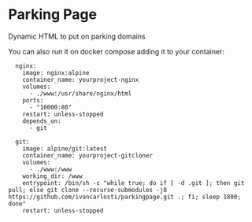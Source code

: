 # Parking Page

Dynamic HTML to put on parking domains

You can also run it on docker compose adding it to your container:

```
  nginx:
    image: nginx:alpine
    container_name: yourproject-nginx
    volumes:
      - ./www:/usr/share/nginx/html
    ports:
      - "10000:80"
    restart: unless-stopped
    depends_on:
      - git

  git:
    image: alpine/git:latest
    container_name: yourproject-gitcloner
    volumes:
      - ./www:/www
    working_dir: /www
    entrypoint: /bin/sh -c "while true; do if [ -d .git ]; then git pull; else git clone --recurse-submodules -j8 https://github.com/ivancarlosti/parkingpage.git .; fi; sleep 1800; done"
    restart: unless-stopped
```
